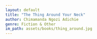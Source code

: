 ```yaml
---
layout: default
title: "The Thing Around Your Neck"
author: Chimamanda Ngozi Adichie
genre: Fiction & Other
im_path: assets/books/thing_around.jpg
---
```

